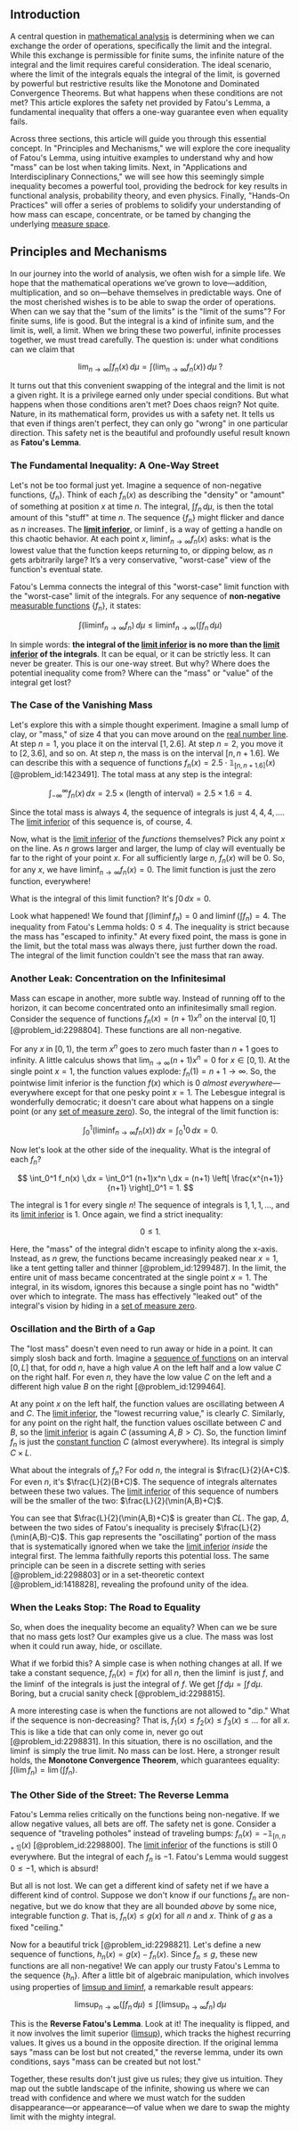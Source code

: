 ## Introduction
A central question in [mathematical analysis](@article_id:139170) is determining when we can exchange the order of operations, specifically the limit and the integral. While this exchange is permissible for finite sums, the infinite nature of the integral and the limit requires careful consideration. The ideal scenario, where the limit of the integrals equals the integral of the limit, is governed by powerful but restrictive results like the Monotone and Dominated Convergence Theorems. But what happens when these conditions are not met? This article explores the safety net provided by Fatou's Lemma, a fundamental inequality that offers a one-way guarantee even when equality fails.

Across three sections, this article will guide you through this essential concept. In "Principles and Mechanisms," we will explore the core inequality of Fatou's Lemma, using intuitive examples to understand why and how "mass" can be lost when taking limits. Next, in "Applications and Interdisciplinary Connections," we will see how this seemingly simple inequality becomes a powerful tool, providing the bedrock for key results in functional analysis, probability theory, and even physics. Finally, "Hands-On Practices" will offer a series of problems to solidify your understanding of how mass can escape, concentrate, or be tamed by changing the underlying [measure space](@article_id:187068).

## Principles and Mechanisms

In our journey into the world of analysis, we often wish for a simple life. We hope that the mathematical operations we’ve grown to love—addition, multiplication, and so on—behave themselves in predictable ways. One of the most cherished wishes is to be able to swap the order of operations. When can we say that the "sum of the limits" is the "limit of the sums"? For finite sums, life is good. But the integral is a kind of infinite sum, and the limit is, well, a limit. When we bring these two powerful, infinite processes together, we must tread carefully. The question is: under what conditions can we claim that

$$
\lim_{n \to \infty} \int f_n(x) \,d\mu = \int \left( \lim_{n \to \infty} f_n(x) \right) \,d\mu \text{ ?}
$$

It turns out that this convenient swapping of the integral and the limit is not a given right. It is a privilege earned only under special conditions. But what happens when those conditions aren't met? Does chaos reign? Not quite. Nature, in its mathematical form, provides us with a safety net. It tells us that even if things aren't perfect, they can only go "wrong" in one particular direction. This safety net is the beautiful and profoundly useful result known as **Fatou's Lemma**.

### The Fundamental Inequality: A One-Way Street

Let's not be too formal just yet. Imagine a sequence of non-negative functions, $\{f_n\}$. Think of each $f_n(x)$ as describing the "density" or "amount" of something at position $x$ at time $n$. The integral, $\int f_n \,d\mu$, is then the total amount of this "stuff" at time $n$. The sequence $\{f_n\}$ might flicker and dance as $n$ increases. The **[limit inferior](@article_id:144788)**, or $\liminf$, is a way of getting a handle on this chaotic behavior. At each point $x$, $\liminf_{n\to\infty} f_n(x)$ asks: what is the lowest value that the function keeps returning to, or dipping below, as $n$ gets arbitrarily large? It’s a very conservative, "worst-case" view of the function's eventual state.

Fatou's Lemma connects the integral of this "worst-case" limit function with the "worst-case" limit of the integrals. For any sequence of **non-negative** [measurable functions](@article_id:158546) $\{f_n\}$, it states:

$$
\int \left( \liminf_{n \to \infty} f_n \right) \,d\mu \le \liminf_{n \to \infty} \left( \int f_n \,d\mu \right)
$$

In simple words: **the integral of the [limit inferior](@article_id:144788) is no more than the [limit inferior](@article_id:144788) of the integrals**. It can be equal, or it can be strictly less. It can never be greater. This is our one-way street. But why? Where does the potential inequality come from? Where can the "mass" or "value" of the integral get lost?

### The Case of the Vanishing Mass

Let's explore this with a simple thought experiment. Imagine a small lump of clay, or "mass," of size 4 that you can move around on the [real number line](@article_id:146792). At step $n=1$, you place it on the interval $[1, 2.6]$. At step $n=2$, you move it to $[2, 3.6]$, and so on. At step $n$, the mass is on the interval $[n, n+1.6]$. We can describe this with a sequence of functions $f_n(x) = 2.5 \cdot \mathbb{1}_{[n, n+1.6]}(x)$ [@problem_id:1423491]. The total mass at any step is the integral:

$$
\int_{-\infty}^{\infty} f_n(x) \,dx = 2.5 \times (\text{length of interval}) = 2.5 \times 1.6 = 4.
$$

Since the total mass is always 4, the sequence of integrals is just $4, 4, 4, \dots$. The [limit inferior](@article_id:144788) of this sequence is, of course, 4.

Now, what is the [limit inferior](@article_id:144788) of the *functions* themselves? Pick any point $x$ on the line. As $n$ grows larger and larger, the lump of clay will eventually be far to the right of your point $x$. For all sufficiently large $n$, $f_n(x)$ will be 0. So, for any $x$, we have $\liminf_{n \to \infty} f_n(x) = 0$. The limit function is just the zero function, everywhere!

What is the integral of this limit function? It's $\int 0 \,dx = 0$.

Look what happened! We found that $\int (\liminf f_n) = 0$ and $\liminf (\int f_n) = 4$. The inequality from Fatou's Lemma holds: $0 \le 4$. The inequality is strict because the mass has "escaped to infinity." At every fixed point, the mass is gone in the limit, but the total mass was always there, just further down the road. The integral of the limit function couldn't see the mass that ran away.

### Another Leak: Concentration on the Infinitesimal

Mass can escape in another, more subtle way. Instead of running off to the horizon, it can become concentrated onto an infinitesimally small region. Consider the sequence of functions $f_n(x) = (n+1)x^n$ on the interval $[0, 1]$ [@problem_id:2298804]. These functions are all non-negative.

For any $x$ in $[0, 1)$, the term $x^n$ goes to zero much faster than $n+1$ goes to infinity. A little calculus shows that $\lim_{n \to \infty} (n+1)x^n = 0$ for $x \in [0, 1)$. At the single point $x=1$, the function values explode: $f_n(1) = n+1 \to \infty$. So, the pointwise limit inferior is the function $f(x)$ which is 0 *almost everywhere*—everywhere except for that one pesky point $x=1$. The Lebesgue integral is wonderfully democratic; it doesn't care about what happens on a single point (or any [set of measure zero](@article_id:197721)). So, the integral of the limit function is:

$$
\int_0^1 \left(\liminf_{n \to \infty} f_n(x) \right) \,dx = \int_0^1 0 \,dx = 0.
$$

Now let's look at the other side of the inequality. What is the integral of each $f_n$?

$$
\int_0^1 f_n(x) \,dx = \int_0^1 (n+1)x^n \,dx = (n+1) \left[ \frac{x^{n+1}}{n+1} \right]_0^1 = 1.
$$

The integral is 1 for every single $n$! The sequence of integrals is $1, 1, 1, \dots$, and its [limit inferior](@article_id:144788) is 1. Once again, we find a strict inequality:

$$
0 \le 1.
$$

Here, the "mass" of the integral didn't escape to infinity along the x-axis. Instead, as $n$ grew, the functions became increasingly peaked near $x=1$, like a tent getting taller and thinner [@problem_id:1299487]. In the limit, the entire unit of mass became concentrated at the single point $x=1$. The integral, in its wisdom, ignores this because a single point has no "width" over which to integrate. The mass has effectively "leaked out" of the integral's vision by hiding in a [set of measure zero](@article_id:197721).

### Oscillation and the Birth of a Gap

The "lost mass" doesn't even need to run away or hide in a point. It can simply slosh back and forth. Imagine a [sequence of functions](@article_id:144381) on an interval $[0, L]$ that, for odd $n$, have a high value $A$ on the left half and a low value $C$ on the right half. For even $n$, they have the low value $C$ on the left and a different high value $B$ on the right [@problem_id:1299464].

At any point $x$ on the left half, the function values are oscillating between $A$ and $C$. The [limit inferior](@article_id:144788), the "lowest recurring value," is clearly $C$. Similarly, for any point on the right half, the function values oscillate between $C$ and $B$, so the [limit inferior](@article_id:144788) is again $C$ (assuming $A, B > C$). So, the function $\liminf f_n$ is just the [constant function](@article_id:151566) $C$ (almost everywhere). Its integral is simply $C \times L$.

What about the integrals of $f_n$? For odd $n$, the integral is $\frac{L}{2}(A+C)$. For even $n$, it's $\frac{L}{2}(B+C)$. The sequence of integrals alternates between these two values. The [limit inferior](@article_id:144788) of this sequence of numbers will be the smaller of the two: $\frac{L}{2}(\min(A,B)+C)$.

You can see that $\frac{L}{2}(\min(A,B)+C)$ is greater than $CL$. The gap, $\Delta$, between the two sides of Fatou's inequality is precisely $\frac{L}{2}(\min(A,B)-C)$. This gap represents the "oscillating" portion of the mass that is systematically ignored when we take the [limit inferior](@article_id:144788) *inside* the integral first. The lemma faithfully reports this potential loss. The same principle can be seen in a discrete setting with series [@problem_id:2298803] or in a set-theoretic context [@problem_id:1418828], revealing the profound unity of the idea.

### When the Leaks Stop: The Road to Equality

So, when does the inequality become an equality? When can we be sure that no mass gets lost? Our examples give us a clue. The mass was lost when it could run away, hide, or oscillate.

What if we forbid this? A simple case is when nothing changes at all. If we take a constant sequence, $f_n(x) = f(x)$ for all $n$, then the $\liminf$ is just $f$, and the $\liminf$ of the integrals is just the integral of $f$. We get $\int f \,d\mu = \int f \,d\mu$. Boring, but a crucial sanity check [@problem_id:2298815].

A more interesting case is when the functions are not allowed to "dip." What if the sequence is non-decreasing? That is, $f_1(x) \le f_2(x) \le f_3(x) \le \dots$ for all $x$. This is like a tide that can only come in, never go out [@problem_id:2298831]. In this situation, there is no oscillation, and the $\liminf$ is simply the true limit. No mass can be lost. Here, a stronger result holds, the **Monotone Convergence Theorem**, which guarantees equality: $\int (\lim f_n) = \lim (\int f_n)$.

### The Other Side of the Street: The Reverse Lemma

Fatou's Lemma relies critically on the functions being non-negative. If we allow negative values, all bets are off. The safety net is gone. Consider a sequence of "traveling potholes" instead of traveling bumps: $f_n(x) = -\mathbb{1}_{[n, n+1]}(x)$ [@problem_id:2298800]. The [limit inferior](@article_id:144788) of the functions is still 0 everywhere. But the integral of each $f_n$ is $-1$. Fatou's Lemma would suggest $0 \le -1$, which is absurd!

But all is not lost. We can get a different kind of safety net if we have a different kind of control. Suppose we don't know if our functions $f_n$ are non-negative, but we do know that they are all bounded *above* by some nice, integrable function $g$. That is, $f_n(x) \le g(x)$ for all $n$ and $x$. Think of $g$ as a fixed "ceiling."

Now for a beautiful trick [@problem_id:2298821]. Let's define a new sequence of functions, $h_n(x) = g(x) - f_n(x)$. Since $f_n \le g$, these new functions are all non-negative! We can apply our trusty Fatou's Lemma to the sequence $\{h_n\}$. After a little bit of algebraic manipulation, which involves using properties of [limsup and liminf](@article_id:160640), a remarkable result appears:

$$
\limsup_{n \to \infty} \left( \int f_n \,d\mu \right) \le \int \left( \limsup_{n \to \infty} f_n \right) \,d\mu
$$

This is the **Reverse Fatou's Lemma**. Look at it! The inequality is flipped, and it now involves the limit superior ([limsup](@article_id:143749)), which tracks the highest recurring values. It gives us a bound in the opposite direction. If the original lemma says "mass can be lost but not created," the reverse lemma, under its own conditions, says "mass can be created but not lost."

Together, these results don't just give us rules; they give us intuition. They map out the subtle landscape of the infinite, showing us where we can tread with confidence and where we must watch for the sudden disappearance—or appearance—of value when we dare to swap the mighty limit with the mighty integral.